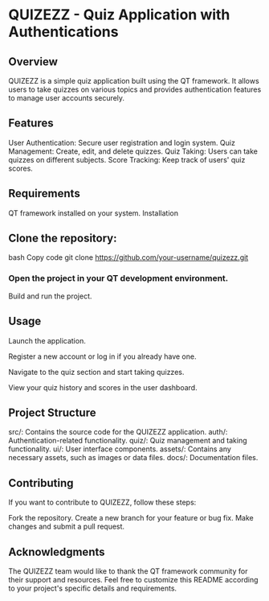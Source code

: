 
# QUIZEZZ - Quiz Application with Authentications

## Overview
QUIZEZZ is a simple quiz application built using the QT framework. It allows users to take quizzes on various topics and provides authentication features to manage user accounts securely.

## Features
User Authentication: Secure user registration and login system.
Quiz Management: Create, edit, and delete quizzes.
Quiz Taking: Users can take quizzes on different subjects.
Score Tracking: Keep track of users' quiz scores.

## Requirements
QT framework installed on your system.
Installation

## Clone the repository:
bash
Copy code
git clone https://github.com/your-username/quizezz.git

### Open the project in your QT development environment.

Build and run the project.

## Usage
Launch the application.

Register a new account or log in if you already have one.

Navigate to the quiz section and start taking quizzes.

View your quiz history and scores in the user dashboard.

## Project Structure
src/: Contains the source code for the QUIZEZZ application.
auth/: Authentication-related functionality.
quiz/: Quiz management and taking functionality.
ui/: User interface components.
assets/: Contains any necessary assets, such as images or data files.
docs/: Documentation files.

## Contributing
If you want to contribute to QUIZEZZ, follow these steps:

Fork the repository.
Create a new branch for your feature or bug fix.
Make changes and submit a pull request.

## Acknowledgments
The QUIZEZZ team would like to thank the QT framework community for their support and resources.
Feel free to customize this README according to your project's specific details and requirements.
